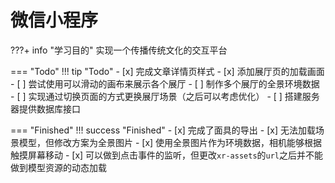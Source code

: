 # 微信小程序

???+ info "学习目的"
    实现一个传播传统文化的交互平台

=== "Todo"
    !!! tip "Todo"
        - [x] 完成文章详情页样式
        - [x] 添加展厅页的加载画面
        - [ ] 尝试使用可以滑动的画布来展示各个展厅
        - [ ] 制作多个展厅的全景环境数据
        - [ ] 实现通过切换页面的方式更换展厅场景（之后可以考虑优化）
        - [ ] 搭建服务器提供数据库接口

=== "Finished"
    !!! success "Finished"
        - [x] 完成了面具的导出
        - [x] 无法加载场景模型，但修改方案为全景图片
        - [x] 使用全景图片作为环境数据，相机能够根据触摸屏幕移动
        - [x] 可以做到点击事件的监听，但更改`xr-assets`的`url`之后并不能做到模型资源的动态加载
